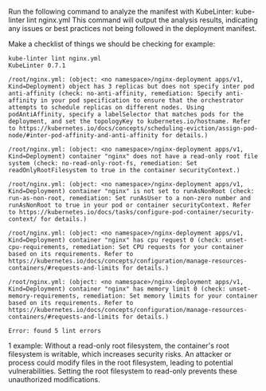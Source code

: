 Run the following command to analyze the manifest with KubeLinter:
kube-linter lint nginx.yml
This command will output the analysis results, indicating any issues or best practices not being followed in the deployment manifest.

Make a checklist of things we should be checking for example:
```
kube-linter lint nginx.yml 
KubeLinter 0.7.1

/root/nginx.yml: (object: <no namespace>/nginx-deployment apps/v1, Kind=Deployment) object has 3 replicas but does not specify inter pod anti-affinity (check: no-anti-affinity, remediation: Specify anti-affinity in your pod specification to ensure that the orchestrator attempts to schedule replicas on different nodes. Using podAntiAffinity, specify a labelSelector that matches pods for the deployment, and set the topologyKey to kubernetes.io/hostname. Refer to https://kubernetes.io/docs/concepts/scheduling-eviction/assign-pod-node/#inter-pod-affinity-and-anti-affinity for details.)

/root/nginx.yml: (object: <no namespace>/nginx-deployment apps/v1, Kind=Deployment) container "nginx" does not have a read-only root file system (check: no-read-only-root-fs, remediation: Set readOnlyRootFilesystem to true in the container securityContext.)

/root/nginx.yml: (object: <no namespace>/nginx-deployment apps/v1, Kind=Deployment) container "nginx" is not set to runAsNonRoot (check: run-as-non-root, remediation: Set runAsUser to a non-zero number and runAsNonRoot to true in your pod or container securityContext. Refer to https://kubernetes.io/docs/tasks/configure-pod-container/security-context/ for details.)

/root/nginx.yml: (object: <no namespace>/nginx-deployment apps/v1, Kind=Deployment) container "nginx" has cpu request 0 (check: unset-cpu-requirements, remediation: Set CPU requests for your container based on its requirements. Refer to https://kubernetes.io/docs/concepts/configuration/manage-resources-containers/#requests-and-limits for details.)

/root/nginx.yml: (object: <no namespace>/nginx-deployment apps/v1, Kind=Deployment) container "nginx" has memory limit 0 (check: unset-memory-requirements, remediation: Set memory limits for your container based on its requirements. Refer to https://kubernetes.io/docs/concepts/configuration/manage-resources-containers/#requests-and-limits for details.)

Error: found 5 lint errors

```

1 example:
Without a read-only root filesystem, the container's root filesystem is writable, which increases security risks. An attacker or process could modify files in the root filesystem, leading to potential vulnerabilities. Setting the root filesystem to read-only prevents these unauthorized modifications.

